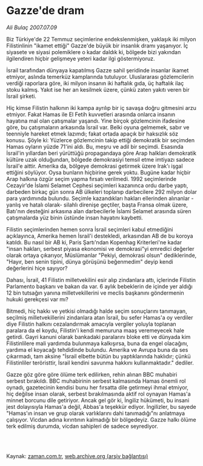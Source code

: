 # Gazze'de dram

*Ali Bulaç 2007.07.09*

<td class="columnist-detail">
<p>Biz Türkiye'de 22 Temmuz seçimlerine endekslenmişken, yaklaşık iki milyon Filistinlinin "ikamet ettiği" Gazze'de büyük bir insanlık dramı yaşanıyor. İç siyasete ve siyasi polemiklere o kadar daldık ki, bölgede bizi yakından ilgilendiren hiçbir gelişmeye yeteri kadar ilgi göstermiyoruz.</p>
<p>
<div id="haberMetinDiv">
<p>İsrail tarafından dünyaya kapatılmış Gazze sahil şeridinde insanlar ikamet etmiyor, aslında temerküz kamplarında tutuluyor. Uluslararası gözlemcilerin verdiği raporlara göre, iki milyon insanın iki haftalık gıda, üç haftalık ilaç stoku kalmış. Yakıt ise her an kesilmek üzere, çünkü zaten yakıtı veren bir İsrail şirketi.
<p> Hiç kimse Filistin halkının iki kampa ayrılıp bir iç savaşa doğru gitmesini arzu etmiyor. Fakat Hamas ile El Fetih kuvvetleri arasında onlarca insanın hayatına mal olan çatışmalar yaşandı. Yine birçok gözlemcinin ifadesine göre, bu çatışmaların arkasında İsrail var. Belki oyuna gelmemek, sabır ve teenniyle hareket etmek lazımdı; fakat ortada apaçık bir haksızlık söz konusu. Şöyle ki: Yüzlerce gözlemcinin takip ettiği demokratik bir seçimden Hamas oyların yüzde 71'ini aldı. Bu, meşru ve adil bir seçimdi. Esasında İsrail'in yıllardan beri yürüttüğü propagandaya göre Arap halkları demokratik kültüre uzak olduğundan, bölgede demokrasiyi temsil etme imtiyazı sadece İsrail'e aittir. Amerika da, bölgeye demokrasi getirmek üzere Irak'ı işgal ettiğini söylüyor. Oysa bunların hiçbirine gerek yoktu. Bugüne kadar hiçbir Arap halkına özgür seçim yapma fırsatı verilmedi. 1992 seçimlerinde Cezayir'de İslami Selamet Cephesi seçimleri kazanınca ordu darbe yaptı, darbeden birkaç gün sonra AB ülkeleri toplanıp darbecilere 292 milyon dolar para yardımında bulundu. Seçimle kazandıkları hakları ellerinden alınanlar -yanlış ve hatalı olarak- silahlı direnişe geçtiler, başta Fransa olmak üzere, Batı'nın desteğini arkasına alan darbecilerle İslami Selamet arasında süren çatışmalarda yüz binin üstünde insan hayatını kaybetti.
<p> Filistin seçimlerinden hemen sonra İsrail seçimleri kabul etmediğini açıklayınca, Amerika hemen İsrail'i destekledi, arkasından AB de bu koroya katıldı. Bu nasıl bir AB ki, Paris Şartı'ndan Kopenhag Kriterleri'ne kadar "insan hakları, serbest piyasa ekonomisi ve demokrasi"yi emredici değerler olarak ortaya çıkarıyor, Müslümanlar "Pekiyi, demokrasi olsun" dediklerinde, "Hayır, ben senin tipini, dünya görüşünü beğenmedim" deyip kendi değerlerini hiçe sayıyor? 
<p> Dahası, İsrail, 41 Filistin milletvekilini esir alıp zindanlara attı, içlerinde Filistin Parlamento başkanı ve bakan da var. 6 aylık bebeklerin de içinde yer aldığı 12 bin tutsağın yanına milletvekillerini ve meclis başkanını göndermenin hukuki gerekçesi var mı?
<p> Bitmedi, hiç hakkı ve yetkisi olmadığı halde seçim sonuçlarını tanımayan, seçilmiş milletvekillerini zindanlara atan İsrail, bu sefer Hamas'a oy verdiler diye Filistin halkını cezalandırmak amacıyla vergiler yoluyla toplanan paralara da el koydu, Filistin'i kendi memuruna maaş veremeyecek hale getirdi. Gayri kanuni olarak bankadaki paralarını bloke etti ve dünyada kim Filistinlilere mali yardımda bulunmaya kalkışırsa, buna da engel olacağını, yardıma el koyacağı tehdidinde bulundu. Amerika ve Avrupa buna da ses çıkarmadı, tam aksine "İsrail elbette bütün bu yaptıklarında haklıdır; çünkü Filistinliler teröristtir, İsrail kendini savunma hakkını kullanmaktadır." dediler.
<p> Gazze göz göre göre ölüme terk edilirken, rehin alınan BBC muhabiri serbest bırakıldı. BBC muhabirinin serbest kalmasında Hamas önemli rol oynadı, gazetecinin kendisi bunu her fırsatta dile getirmeyi ihmal etmiyor, hiç değilse insan olarak, serbest bırakılmasında aktif rol oynayan Hamas'a minnet borcunu dile getiriyor. Ancak gel gör ki, İngiliz hükümeti, bu insani jest dolayısıyla Hamas'a değil, Abbas'a teşekkür ediyor. İngilizler, bu sayede "Hamas'ın insan ve grup olarak varlıklarını dahi tanımadığı"nı anlatmaya çalışıyor. Vicdan adına kırıntının kalmadığı bir bölgedeyiz. Gazze halkı ölüme terk edilmiş durumda, vicdan sahipleri de sadece seyrediyor.</p></p></p></p></p></p></div>
</p>


<p><br>
		 </br></p></td>

Kaynak: [zaman.com.tr](http://zaman.com.tr/yazar.do?yazino=561727), [web.archive.org (arşiv bağlantısı)](http://web.archive.org/web/20120314211437/http://www.zaman.com.tr/yazar.do?yazino=561727)
